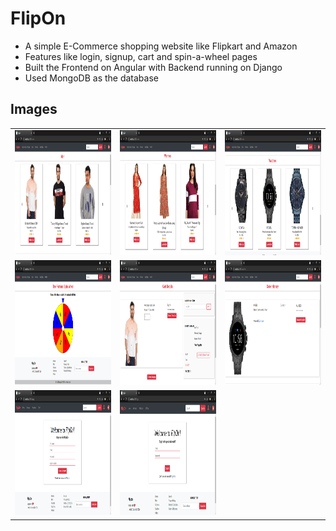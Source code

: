 # FlipOn #
* A simple E-Commerce shopping website like Flipkart and Amazon
* Features like login, signup, cart and spin-a-wheel pages
* Built the Frontend on Angular with Backend running on Django
* Used MongoDB as the database


## Images ## 
<table>
  <tr>
    <td><img src="https://github.com/Kkft9/FlipOn/blob/master/images/FlipOn_men.png" width="370" height="200" /></td>  
    <td><img src="https://github.com/Kkft9/FlipOn/blob/master/images/FlipOn_women.png" width="370" height="200" /></td>
    <td><img src="https://github.com/Kkft9/FlipOn/blob/master/images/FlipOn_watches.png" width="370" height="200" /></td>
  </tr>
  <tr>
    <td><img src="https://github.com/Kkft9/FlipOn/blob/master/images/FlipOn_wheel.png" width="370" height="200" /></td>  
    <td><img src="https://github.com/Kkft9/FlipOn/blob/master/images/FlipOn_cart.png" width="370" height="200" /></td>
    <td><img src="https://github.com/Kkft9/FlipOn/blob/master/images/FlipOn_history.png" width="370" height="200" /></td>
  </tr>
  <tr>
    <td><img src="https://github.com/Kkft9/FlipOn/blob/master/images/FlipOn_signup.png" width="370" height="200" /></td>  
    <td><img src="https://github.com/Kkft9/FlipOn/blob/master/images/FlipOn_login.png" width="370" height="200" /></td>
  </tr>
 </table>
